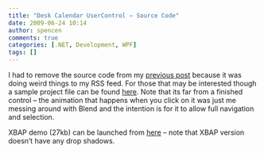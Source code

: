 ```yaml
---
title: "Desk Calendar UserControl – Source Code"
date: 2009-06-24 10:14
author: spencen
comments: true
categories: [.NET, Development, WPF]
tags: []
---
```


I had to remove the source code from my [previous post](http://blog.spencen.com/2009/06/24/desk-calendar-usercontrol.aspx) because it was doing weird things to my RSS feed. For those that may be interested though a sample project file can be found [here](http://www.spencen.com/Downloads/DesktopCalendar.zip). Note that its far from a finished control – the animation that happens when you click on it was just me messing around with Blend and the intention is for it to allow full navigation and selection. 
  

XBAP demo (27kb) can be launched from [here](http://www.spencen.com/Samples/DesktopCalendarXbap/DesktopCalendarXbap.xbap) – note that XBAP version doesn’t have any drop shadows.


